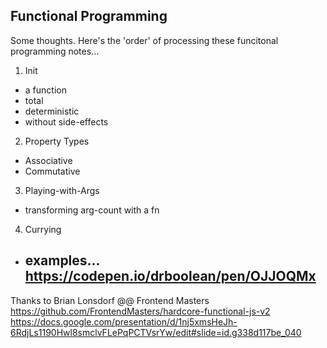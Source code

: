 ## Functional Programming
Some thoughts.
Here's the 'order' of processing these funcitonal programming notes...

1. Init
 - a function
 - total
 - deterministic
 - without side-effects
2. Property Types
 - Associative
 - Commutative
3. Playing-with-Args
 - transforming arg-count with a fn
4. Currying
  - examples...
  	https://codepen.io/drboolean/pen/OJJOQMx
	-


Thanks to Brian Lonsdorf @@ Frontend Masters
https://github.com/FrontendMasters/hardcore-functional-js-v2
https://docs.google.com/presentation/d/1nj5xmsHeJh-6RdjLs1190Hwl8smclvFLePqPCTVsrYw/edit#slide=id.g338d117be_040

